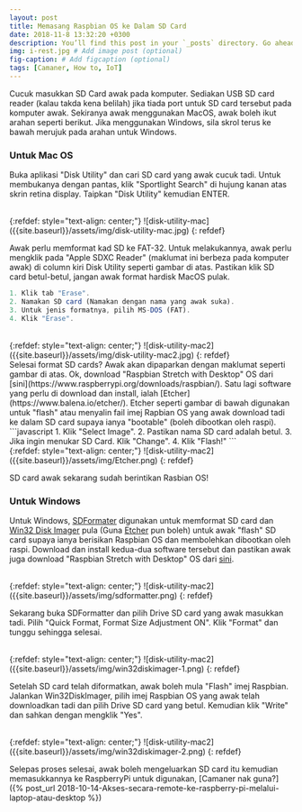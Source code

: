 ```yaml
---
layout: post
title: Memasang Raspbian OS ke Dalam SD Card
date: 2018-11-8 13:32:20 +0300
description: You’ll find this post in your `_posts` directory. Go ahead and edit it and re-build the site to see your changes. # Add post description (optional)
img: i-rest.jpg # Add image post (optional)
fig-caption: # Add figcaption (optional)
tags: [Camaner, How to, IoT]
---
```

Cucuk masukkan SD Card awak pada komputer. Sediakan USB SD card reader (kalau takda kena belilah) jika tiada port untuk SD card tersebut pada komputer awak. Sekiranya awak menggunakan MacOS, awak boleh ikut arahan seperti berikut. Jika menggunakan Windows, sila skrol terus ke bawah merujuk pada arahan untuk Windows.

### Untuk Mac OS
 
Buka aplikasi "Disk Utility" dan cari SD card yang awak cucuk tadi. Untuk membukanya dengan pantas, klik "Sportlight Search" di hujung kanan atas skrin retina display. Taipkan "Disk Utility" kemudian ENTER.

<br/>
{:refdef: style="text-align: center;"}
![disk-utility-mac]({{site.baseurl}}/assets/img/disk-utility-mac.jpg)
{: refdef}
<br/>

Awak perlu memformat kad SD ke FAT-32. Untuk melakukannya, awak perlu mengklik pada "Apple SDXC Reader"  (maklumat ini berbeza pada komputer awak) di column kiri Disk Utility seperti gambar di atas. Pastikan klik SD card betul-betul, jangan awak format hardisk MacOS pulak.
<br/>
```javascript
1. Klik tab "Erase".
2. Namakan SD card (Namakan dengan nama yang awak suka). 
3. Untuk jenis formatnya, pilih MS-DOS (FAT).
4. Klik "Erase".
```
<br/>
{:refdef: style="text-align: center;"}
![disk-utility-mac2]({{site.baseurl}}/assets/img/disk-utility-mac2.jpg)
{: refdef}
<br/>
Selesai format SD cards? Awak akan dipaparkan dengan maklumat seperti gambar di atas. Ok, download "Raspbian Stretch with Desktop" OS dari [sini](https://www.raspberrypi.org/downloads/raspbian/). Satu lagi software yang perlu di download dan install, ialah [Etcher](https://www.balena.io/etcher/). Etcher seperti gambar di bawah digunakan untuk "flash" atau menyalin fail imej Rapbian OS yang awak download tadi ke dalam SD card supaya ianya "bootable" (boleh dibootkan oleh raspi). 
<br/>
```javascript
1. Klik  "Select Image".
2. Pastikan nama SD card adalah betul. 
3. Jika ingin menukar SD Card. Klik "Change".
4. Klik "Flash!"
```
<br/>
{:refdef: style="text-align: center;"}
![disk-utility-mac2]({{site.baseurl}}/assets/img/Etcher.png)
{: refdef}
<br/>

SD card awak sekarang sudah berintikan Rasbian OS!

### Untuk Windows

Untuk Windows, [SDFormater](https://www.sdcard.org/downloads/formatter_4/) digunakan untuk memformat SD card dan [Win32 Disk Imager](https://sourceforge.net/projects/win32diskimager/) pula (Guna [Etcher](https://www.balena.io/etcher/) pun boleh) untuk awak "flash" SD card  supaya ianya berisikan Raspbian OS dan membolehkan dibootkan oleh raspi. Download dan install kedua-dua software tersebut dan pastikan awak juga download "Raspbian Stretch with Desktop" OS dari [sini](https://www.raspberrypi.org/downloads/raspbian/).

<br/>
{:refdef: style="text-align: center;"}
![disk-utility-mac2]({{site.baseurl}}/assets/img/sdformatter.png)
{: refdef}
<br/>

Sekarang buka SDFormatter dan pilih Drive SD card yang awak masukkan tadi. Pilih "Quick Format, Format Size Adjustment ON". Klik "Format" dan tunggu sehingga selesai.

<br/>
{:refdef: style="text-align: center;"}
![disk-utility-mac2]({{site.baseurl}}/assets/img/win32diskimager-1.png)
{: refdef}
<br/>

Setelah SD card telah diformatkan, awak boleh mula "Flash" imej Raspbian. Jalankan Win32DiskImager, pilih imej Raspbian OS yang awak telah downloadkan tadi dan pilih Drive SD card yang betul. Kemudian klik "Write" dan sahkan dengan mengklik "Yes".

<br/>
{:refdef: style="text-align: center;"}
![disk-utility-mac2]({{site.baseurl}}/assets/img/win32diskimager-2.png)
{: refdef}
<br/>

Selepas proses selesai, awak boleh mengeluarkan SD card itu kemudian memasukkannya ke RaspberryPi untuk digunakan, [Camaner nak guna?]({% post_url 2018-10-14-Akses-secara-remote-ke-raspberry-pi-melalui-laptop-atau-desktop %})











